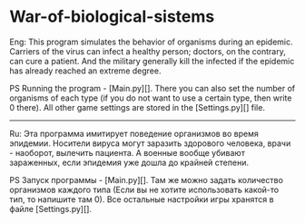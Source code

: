 # War-of-biological-sistems
Eng: This program simulates the behavior of organisms during an epidemic. Carriers of the virus can infect a healthy person; doctors, on the contrary, can cure a patient. And the military generally kill the infected if the epidemic has already reached an extreme degree.

PS Running the program - [Main.py][]. There you can also set the number of organisms of each type (if you do not want to use a certain type, then write 0 there). All other game settings are stored in the [Settings.py][] file.

---

Ru: Эта программа имитирует поведение организмов во время эпидемии. Носители вируса могут заразить здорового человека, врачи - наоборот, вылечить пациента. А военные вообще убивают зараженных, если эпидемия уже дошла до крайней степени.

PS Запуск программы - [Main.py][]. Там же можно задать количество организмов каждого типа (Если вы не хотите использовать какой-то тип, то напишите там 0). Все остальные настройки игры хранятся в файле [Settings.py][].
